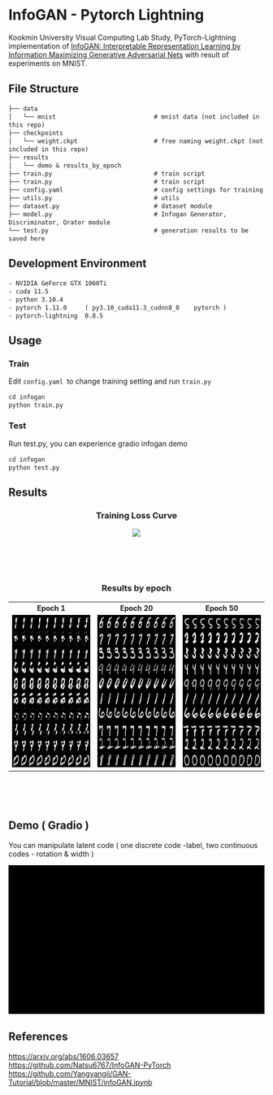 # InfoGAN - Pytorch Lightning
Kookmin University Visual Computing Lab Study, PyTorch-Lightning implementation of [InfoGAN: Interpretable Representation Learning by Information Maximizing Generative Adversarial Nets](https://arxiv.org/abs/1606.03657) with result of experiments on MNIST.

## File Structure
```
├── data
│   └── mnist                           # mnist data (not included in this repo)
├── checkpoints
│   └── weight.ckpt                     # free naming weight.ckpt (not included in this repo)
├── results
│   └── demo & results_by_epoch        
├── train.py                            # train script
├── train.py                            # train script
├── config.yaml                         # config settings for training 
├── utils.py                            # utils
├── dataset.py                          # dataset module
├── model.py                            # Infogan Generator, Discriminator, Qrator module
└── test.py                             # generation results to be saved here

```

## Development Environment

```
- NVIDIA GeForce GTX 1060Ti
- cuda 11.5
- python 3.10.4
- pytorch 1.11.0     ( py3.10_cuda11.3_cudnn8_0    pytorch )
- pytorch-lightning  0.8.5                
```

## Usage
### Train
Edit `config.yaml `to change training setting and run `train.py`
```
cd infogan
python train.py 
```
### Test
Run test.py, you can experience gradio infogan demo
```
cd infogan
python test.py 
```

## Results
<div align=center>
  
### Training Loss Curve  <br>
<img src = 'https://user-images.githubusercontent.com/90104418/175482389-41d78c34-680e-4872-a305-be3355edf2e0.png' height = '300'>


  <br>  <br>  <br>
### Results by epoch

<table align='center'>
<tr align='center'>
<th> Epoch 1 </th>
<th> Epoch 20 </th>
<th> Epoch 50 </th>
</tr>
<tr>
<td><img src = 'results/results_by_epoch/epoch1.png' height = '300'>
<td><img src = 'results/results_by_epoch/epoch20.png' height = '300'>
<td><img src = 'results/results_by_epoch/epoch50.png' height = '300'>
</tr>
</table>
</div>

  <br>  <br>  <br>
## Demo ( Gradio )
You can manipulate latent code ( one discrete code -label, two continuous codes - rotation & width )
<p align="center"><img src='results/demo/demo.gif'/></p>


## References
https://arxiv.org/abs/1606.03657    
https://github.com/Natsu6767/InfoGAN-PyTorch    
https://github.com/Yangyangii/GAN-Tutorial/blob/master/MNIST/infoGAN.ipynb    
